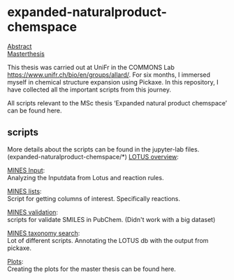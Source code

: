 # expanded-naturalproduct-chemspace

[Abstract](/data/abstract.pdf)  
[Masterthesis](/data/expanded_np_chemspace.pdf)

This thesis was carried out at UniFr in the COMMONS Lab <https://www.unifr.ch/bio/en/groups/allard/>.
For six months, I immersed myself in chemical structure expansion using Pickaxe.
In this repository, I have collected all the important scripts from this journey.

All scripts relevant to the MSc thesis ‘Expanded natural product chemspace’ can be found here.  

## scripts
More details about the scripts can be found in the jupyter-lab files.  
(expanded-naturalproduct-chemspace/*)
[LOTUS overview](/data/01_LOTUS_overview.ipynb):

[MINES Input](/data/02_MINES_input_files.ipynb):  
Analyzing the Inputdata from Lotus and reaction rules.

[MINES lists](/data/03_MINES_reactions.ipynb):  
Script for getting columns of interest. Specifically reactions.

[MINES validation](/data/04_MINES_validation.ipynb):  
scripts for validate SMILES in PubChem. (Didn't work with a big dataset)

[MINES taxonomy search](/data/05_LOTUS_MINES_taxonomy_search.ipynb):  
Lot of different scripts. Annotating the LOTUS db with the output from pickaxe.

[Plots](/data/06_general_plots_for_thesis.ipynb):  
Creating the plots for the master thesis can be found here.
